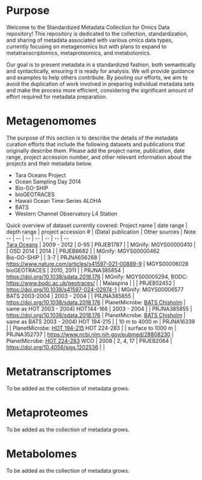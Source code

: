 # Purpose

Welcome to the Standardized Metadata Collection for Omics Data repository! This repository is dedicated to the collection, standardization, and sharing of metadata associated with various omics data types, currently focusing on metagenomics but with plans to expand to metatranscriptomics, metaproteomics, and metabolomics. 

Our goal is to present metadata in a standardized fashion, both semantically and syntactically, ensuring it is ready for analysis. We will provide guidance and examples to help others contribute. By pooling our efforts, we aim to avoid the duplication of work involved in preparing individual metadata sets and make the process more efficient, considering the significant amount of effort required for metadata preparation.


# Metagenomomes

The purpose of this section is to describe the details of the metadata curation efforts that include the following datasets and publications that originally describe them. Please add the project name, publication, date range, project accession number, and other relevant information about the projects and their metadata below.

* Tara Oceans Project
* Ocean Sampling Day 2014
* Bio-GO-SHIP
* bioGEOTRACES
* Hawaii Ocean Time-Series ALOHA
* BATS
* Western Channel Observatory L4 Station

Quick overview of dataset currently covered: 
Project name  |  date range | depth range | project accession # | (Data) publication | Other sources | Note
-- | -- | -- | -- | -- | -- | --  
[Tara Oceans](https://fondationtaraocean.org/en/home/) | 2009 - 2012 | 0-95 | PRJEB1787 |   | MGnify: MGYS00000410 | | 
OSD 2014 | 2014 |  | PRJEB8682 |  | MGnify: MGYS00000462  
Bio-GO-SHIP |  | 3-7 | PRJNA656268 | https://www.nature.com/articles/s41597-021-00889-9 | MGYS00006028
bioGEOTRACES | 2010, 2011 | | PRJNA385854 | https://doi.org/10.1038/sdata.2018.176 | MGnify: MGYS00005294, BODC: https://www.bodc.ac.uk/geotraces/ | | 
Malaspina |  |  | PRJEB52452 | https://doi.org/10.1038/s41597-024-02974-1 | MGnify: MGYS00006577
BATS 2003-2004 | 2003 - 2004 |   |  PRJNA385855 | https://doi.org/10.1038/sdata.2018.176 | PlanetMicrobe: [BATS Chisholm](https://www.planetmicrobe.org/#/projects/6) | same as HOT 2003 - 2004)
HOT144-166  | 2003 - 2004 |   |  PRJNA385855 | https://doi.org/10.1038/sdata.2018.176 | PlanetMicrobe: [BATS Chisholm](https://www.planetmicrobe.org/#/projects/6) | same as BATS 2003 - 2004)
HOT 194-215  |  | 10 m to 4000 m | PRJNA16339 |  | PlanetMicrobe: [HOT 194-215](https://www.planetmicrobe.org/#/projects/11)
HOT 224-283  |  | surface to 1000 m | PRJNA352737 |  https://www.ncbi.nlm.nih.gov/pubmed/28808230 | PlanetMicrobe: [HOT 224-283](https://www.planetmicrobe.org/#/projects/9) 
WCO | 2008 | 2, 4, 17 | PRJEB2064 | https://doi.org/10.4056/sigs.1202536 |  | 

# Metatranscriptomes

To be added as the collection of metadata grows.

# Metaproteomes

To be added as the collection of metadata grows.

# Metabolomes

To be added as the collection of metadata grows.

